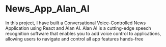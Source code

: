 # News_App_Alan_AI
In this project, I have built a Conversational Voice-Controlled News Application using React and Alan AI. Alan AI is a cutting-edge speech recognition software that enables you to add voice control to applications, allowing users to navigate and control all app features hands-free
